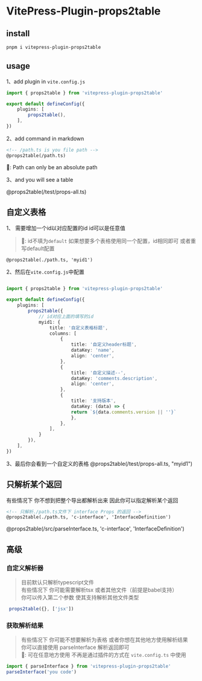 # VitePress-Plugin-props2table


## install

```bash
pnpm i vitepress-plugin-props2table
```

## usage

1、add plugin in `vite.config.js`

```typescript
import { props2table } from 'vitepress-plugin-props2table'

export default defineConfig({
    plugins: [
        props2table(),
    ],
})
```



2、add command in markdown

```markdown
<!-- /path.ts is you file path -->
@props2table(/path.ts)
```
📢: Path can only be an absolute path

3、and you will see a table

@props2table(/test/props-all.ts)

## 自定义表格

1、 需要增加一个id以对应配置的id id可以是任意值
> 🐷: id不填为``default`` 如果想要多个表格使用同一个配置，id相同即可 或者重写default配置

```markdown
@props2table(./path.ts, 'myid1')
```

2、然后在``vite.config.js``中配置

```typescript

import { props2table } from 'vitepress-plugin-props2table'

export default defineConfig({
    plugins: [
        props2table({
            // id对应上面的填写的id
            myid1: {
                title: '自定义表格标题',
                columns: [
                    {
                        title: '自定义header标题',
                        dataKey: 'name',
                        align: 'center',
                    },
                    {
                        title: '自定义描述--',
                        dataKey: 'comments.description',
                        align: 'center',
                    },
                    {
                        title: '支持版本',
                        dataKey: (data) => {
                        return `${data.comments.version || ''}`
                        },
                    },
                ],
            }
        }),
    ],
})

```

3、最后你会看到一个自定义的表格
@props2table(/test/props-all.ts, "myid1")


## 只解析某个返回

有些情况下 你不想到把整个导出都解析出来 因此你可以指定解析某个返回

```markdown
<!-- 只解析./path.ts文件下 interface Props 的返回 -->
@props2table(./path.ts, 'c-interface', 'InterfaceDefinition')
```

@props2table(/src/parseInterface.ts, 'c-interface', 'InterfaceDefinition')


## 高级

### 自定义解析器
> 目前默认只解析typescript文件   
> 有些情况下 你可能需要解析tsx 或者其他文件（前提是babel支持）    
> 你可以传入第二个参数 使其支持解析其他文件类型  

```typescript
 props2table({}, ['jsx'])
```




### 获取解析结果
> 有些情况下 你可能不想要解析为表格 或者你想在其他地方使用解析结果  
> 你可以直接使用 parseInterface 解析返回即可   
> 🐷: 可在任意地方使用 不再是通过插件的方式在 ``vite.config.ts`` 中使用  


```typescript
import { parseInterface } from 'vitepress-plugin-props2table'
parseInterface('you code')
```
